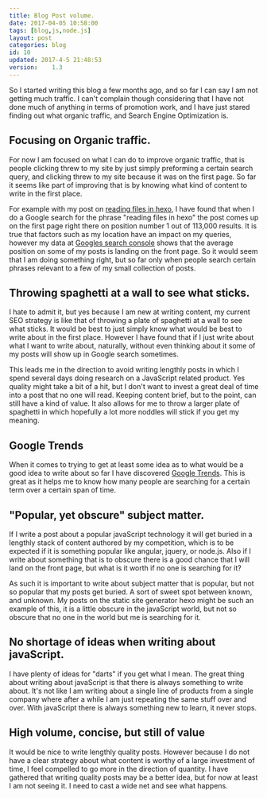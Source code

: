 ```yaml
---
title: Blog Post volume.
date: 2017-04-05 10:58:00
tags: [blog,js,node.js]
layout: post
categories: blog
id: 10
updated: 2017-4-5 21:48:53
version:    1.3
---
```


So I started writing this blog a few months ago, and so far I can say I am not getting much traffic. I can't complain though considering that I have not done much of anything in terms of promotion work, and I have just stared finding out what organic traffic, and Search Engine Optimization is.

<!-- more -->

## Focusing on Organic traffic.

For now I am focused on what I can do to improve organic traffic, that is people clicking threw to my site by just simply preforming a certain search query, and clicking threw to my site because it was on the first page. So far it seems like part of improving that is by knowing what kind of content to write in the first place.

For example with my post on [reading files in hexo](http://dustinpfister.github.io/2017/02/13/hexo-readfile/), I have found that when I do a Google search for the phrase "reading files in hexo" the post comes up on the first page right there on position number 1 out of 113,000 results. It is true that factors such as my location have an impact on my queries, however my data at [Googles search console](https://www.google.com/webmasters/tools/home?hl=en) shows that the average position on some of my posts is landing on the front page. So it would seem that I am doing something right, but so far only when people search certain phrases relevant to a few of my small collection of posts.

## Throwing spaghetti at a wall to see what sticks.

I hate to admit it, but yes because I am new at writing content, my current SEO strategy is like that of throwing a plate of spaghetti at a wall to see what sticks. It would be best to just simply know what would be best to write about in the first place. However I have found that if I just write about what I want to write about, naturally, without even thinking about it some of my posts will show up in Google search sometimes.

This leads me in the direction to avoid writing lengthly posts in which I spend several days doing research on a JavaScript related product. Yes quality might take a bit of a hit, but I don't want to invest a great deal of time into a post that no one will read. Keeping content brief, but to the point, can still have a kind of value. It also allows for me to throw a larger plate of spaghetti in which hopefully a lot more noddles will stick if you get my meaning.

## Google Trends

When it comes to trying to get at least some idea as to what would be a good idea to write about so far I have discovered [Google Trends](https://trends.google.com/trends/). This is great as it helps me to know how many people are searching for a certain term over a certain span of time.

## "Popular, yet obscure" subject matter.

If I write a post about a popular javaScript technology it will get buried in a lengthly stack of content authored by my competition, which is to be expected if it is something popular like angular, jquery, or node.js. Also if I write about something that is to obscure there is a good chance that I will land on the front page, but what is it worth if no one is searching for it?

As such it is important to write about subject matter that is popular, but not so popular that my posts get buried. A sort of sweet spot between known, and unknown. My posts on the static site generator hexo might be such an example of this, it is a little obscure in the javaScript world, but not so obscure that no one in the world but me is searching for it.

## No shortage of ideas when writing about javaScript.

I have plenty of ideas for "darts" if you get what I mean. The great thing about writing about javaScript is that there is always something to write about. It's not like I am writing about a single line of products from a single company where after a while I am just repeating the same stuff over and over. With javaScript there is always something new to learn, it never stops.

## High volume, concise, but still of value

It would be nice to write lengthly quality posts. However because I do not have a clear strategy about what content is worthy of a large investment of time, I feel compelled to go more in the direction of quantity. I have gathered that writing quality posts may be a better idea, but for now at least I am not seeing it. I need to cast a wide net and see what happens.